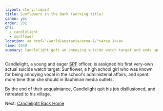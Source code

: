 ```yaml
---
layout: story.liquid
title: Sunflowers in the Dark (working title)
canon: yes
order: 202
chs:
  - candlelight
  - sunflower
location: <a href="/world/westavia/area-1/">Area 1</a>
time: 2030
summary: Candlelight gets an annoying suicide watch target and ends up quitting his job.
---
```


Candlelight, a young and eager [SPF](/world/westavia/spf/) officer, is assigned his first very-own actual suicide watch target: Sunflower, a high school girl who was known for being annoying vocal in the school's administerial affairs, and spent more time than she should in Bauhinian media outlets.

By the end of their acquaintance, Candlelight quit his job disillusioned, and retreated to his village.

Next: [Candlelight Back Home](/stories/candlelight-back-home)
